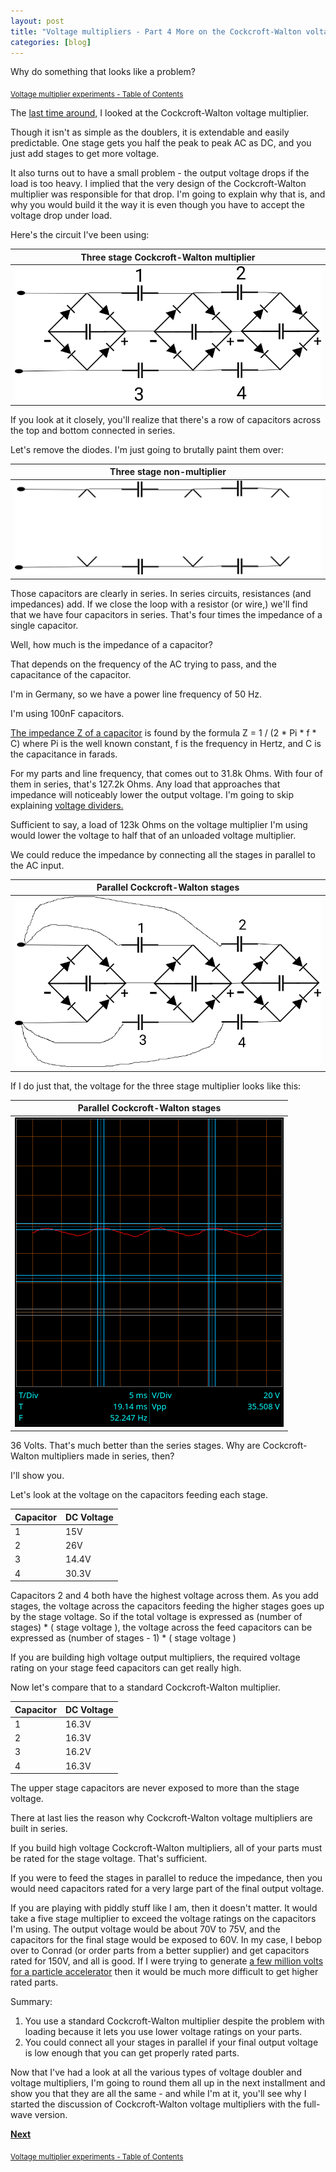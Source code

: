 ```yaml
---
layout: post
title: "Voltage multipliers - Part 4 More on the Cockcroft-Walton voltage multiplier"
categories: [blog]
--- 
```

 
Why do something that looks like a problem?

<sub>[Voltage multiplier experiments - Table of Contents](2-voltagemultiplier-toc)</sub>

The [last time around,](diode-capacitors-volts-pt3) I looked at the Cockcroft-Walton voltage multiplier.

Though it isn't as simple as the doublers, it is extendable and easily predictable.  One stage gets you half the peak to peak AC as DC, and you just add stages to get more voltage.

It also turns out to have a small problem - the output voltage drops if the load is too heavy.  I implied that the very design of the Cockcroft-Walton multiplier was responsible for that drop.  I'm going to explain why that is, and why you would build it the way it is even though you have to accept the voltage drop under load.

Here's the circuit I've been using: 

|Three stage Cockcroft-Walton multiplier|
|-------------------------------------|
|![Three stage Cockcroft-Walton multiplier](/assets/voltage_multiplier/cockcroftwalton3.png)|

If you look at it closely, you'll realize that there's a row of capacitors across the top and bottom connected in series.

Let's remove the diodes.  I'm just going to brutally paint them over:

|Three stage non-multiplier|
|-------------------------------------|
|![Three stage non-multiplier](/assets/voltage_multiplier/non-multiplier.png)|

Those capacitors are clearly in series.  In series circuits, resistances (and impedances) add.  If we close the loop with a resistor (or wire,) we'll find that we have four capacitors in series.  That's four times the impedance of a single capacitor.  

Well, how much is the impedance of a capacitor?

That depends on the frequency of the AC trying to pass, and the capacitance of the capacitor.  

I'm in Germany, so we have a power line frequency of 50 Hz.

I'm using 100nF capacitors. 

[The impedance Z of a capacitor](https://en.wikipedia.org/wiki/Electrical_impedance#Capacitor) is found by the formula Z = 1 / (2 * Pi * f * C) where Pi is the well known constant, f is the frequency in Hertz, and C is the capacitance in farads.

For my parts and line frequency, that comes out to 31.8k Ohms.  With four of them in series, that's 127.2k Ohms.  Any load that approaches that impedance will noticeably lower the output voltage.  I'm going to skip explaining [voltage dividers.](https://en.wikipedia.org/wiki/Voltage_divider)  

Sufficient to say, a load of 123k Ohms on the voltage multiplier I'm using would lower the voltage to half that of an unloaded voltage multiplier.

We could reduce the impedance by connecting all the stages in parallel to the AC input.

|Parallel Cockcroft-Walton stages|
|--------------------------------|
|![Parallel Cockcroft-Walton stages](/assets/voltage_multiplier/parallelstages.png)|

If I do just that, the voltage for the three stage multiplier looks like this:

|Parallel Cockcroft-Walton stages|
|--------------------------------|
|![Parallel Cockcroft-Walton stages](/assets/voltage_multiplier/parallelstages_DC.png)|

36 Volts.  That's much better than the series stages.  Why are Cockcroft-Walton multipliers made in series, then?

I'll show you.

Let's look at the voltage on the capacitors feeding each stage.

|Capacitor|DC Voltage|
|---------|----------|
|1 | 15V|
|2 | 26V|
|3 | 14.4V|
|4 | 30.3V|

Capacitors 2 and 4 both have the highest voltage across them.  As you add stages, the voltage across the capacitors feeding the higher stages goes up by the stage voltage.  So if the total voltage is expressed as (number of stages) * ( stage voltage ), the voltage across the feed capacitors can be expressed as (number of stages - 1) * ( stage voltage )

If you are building high voltage output multipliers, the required voltage rating on your stage feed capacitors can get really high.

Now let's compare that to a standard Cockcroft-Walton multiplier.

|Capacitor|DC Voltage|
|---------|----------|
|1 | 16.3V|
|2 | 16.3V|
|3 | 16.2V|
|4 | 16.3V|

The upper stage capacitors are never exposed to more than the stage voltage.

There at last lies the reason why Cockcroft-Walton voltage multipliers are built in series.

If you build high voltage Cockcroft-Walton multipliers, all of your parts must be rated for the stage voltage.  That's sufficient.

If you were to feed the stages in parallel to reduce the impedance, then you would need capacitors rated for a very large part of the final output voltage.

If you are playing with piddly stuff like I am, then it doesn't matter.  It would take a five stage multiplier to exceed the voltage ratings on the capacitors I'm using.  The output voltage would be about 70V to 75V, and the capacitors for the final stage would be exposed to 60V.  In my case, I bebop over to Conrad (or order parts from a better supplier) and get capacitors rated for 150V, and all is good.  If I were trying to generate [a few million volts for a particle accelerator](https://en.wikipedia.org/wiki/Cockcroft%E2%80%93Walton_generator) then it would be much more difficult to get higher rated parts.

Summary:

1.  You use a standard Cockcroft-Walton multiplier despite the problem with loading because it lets you use lower voltage ratings on your parts.
2.  You could connect all your stages in parallel if your final output voltage is low enough that you can get properly rated parts.

Now that I've had a look at all the various types of voltage doubler and voltage multipliers, I'm going to round them all up in the next installment and show you that they are all the same - and while I'm at it, you'll see why I started the discussion of Cockcroft-Walton voltage multipliers with the full-wave version.


[**Next**](diode-capacitors-volts-pt5)

<sub>[Voltage multiplier experiments - Table of Contents](2-voltagemultiplier-toc)</sub>
